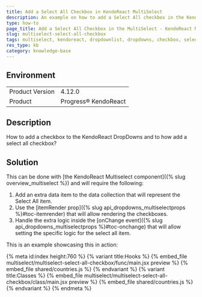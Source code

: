 ```yaml
---
title: Add a Select All Checkbox in KendoReact MultiSelect
description: An example on how to add a Select All checkbox in the KendoReact MultiSelect.
type: how-to
page_title: Add a Select All Checkbox in the MultiSelect - KendoReact MultiSelect
slug: multiselect-select-all-checkbox
tags: multiselect, kendoreact, dropdownlist, dropdowns, checkbox, select, all
res_type: kb
category: knowledge-base
---
```


## Environment

<table>
	<tbody>
		<tr>
			<td>Product Version</td>
			<td>4.12.0</td>
		</tr>
		<tr>
			<td>Product</td>
			<td>Progress® KendoReact</td>
		</tr>
	</tbody>
</table>


## Description

How to add a checkbox to the KendoReact DropDowns and to how add a select all checkbox?

## Solution

This can be done with [the KendoReact Multiselect component]({% slug overview_multiselect %}) and will require the following:

1. Add an extra data item to the data collection that will represent the Select All item.
1. Use the [itemRender prop]({% slug api_dropdowns_multiselectprops %}#toc-itemrender) that will allow rendering the checkboxes.
1. Handle the extra logic inside the [onChange event]({% slug api_dropdowns_multiselectprops %}#toc-onchange) that will allow setting the specific logic for the select all item.

This is an example showcasing this in action:

{% meta id:index height:760 %}
{% variant title:Hooks %}
{% embed_file multiselect/multiselect-select-all-checkbox/func/main.jsx preview %}
{% embed_file shared/countries.js %}
{% endvariant %}
{% variant title:Classes %}
{% embed_file multiselect/multiselect-select-all-checkbox/class/main.jsx preview %}
{% embed_file shared/countries.js %}
{% endvariant %}
{% endmeta %}